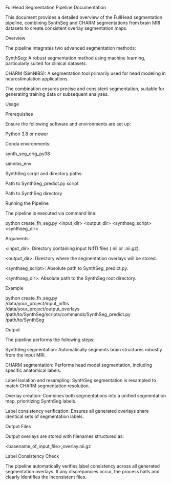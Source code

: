 FullHead Segmentation Pipeline Documentation

This document provides a detailed overview of the FullHead segmentation pipeline, combining SynthSeg and CHARM segmentations from brain MRI datasets to create consistent overlay segmentation maps.

Overview

The pipeline integrates two advanced segmentation methods:

SynthSeg: A robust segmentation method using machine learning, particularly suited for clinical datasets.

CHARM (SimNIBS): A segmentation tool primarily used for head modeling in neurostimulation applications.

The combination ensures precise and consistent segmentation, suitable for generating training data or subsequent analyses.

Usage

Prerequisites

Ensure the following software and environments are set up:

Python 3.8 or newer

Conda environments:

synth_seg_orig_py38

simnibs_env

SynthSeg script and directory paths:

Path to SynthSeg_predict.py script

Path to SynthSeg directory

Running the Pipeline

The pipeline is executed via command line:

python create_fh_seg.py <input_dir> <output_dir> <synthseg_script> <synthseg_dir>

Arguments:

<input_dir>: Directory containing input NIfTI files (.nii or .nii.gz).

<output_dir>: Directory where the segmentation overlays will be stored.

<synthseg_script>: Absolute path to SynthSeg_predict.py.

<synthseg_dir>: Absolute path to the SynthSeg root directory.

Example

python create_fh_seg.py \
    /data/your_project/input_niftis \
    /data/your_project/output_overlays \
    /path/to/SynthSeg/scripts/commands/SynthSeg_predict.py \
    /path/to/SynthSeg

Output

The pipeline performs the following steps:

SynthSeg segmentation: Automatically segments brain structures robustly from the input MRI.

CHARM segmentation: Performs head model segmentation, including specific anatomical labels.

Label isolation and resampling: SynthSeg segmentation is resampled to match CHARM segmentation resolution.

Overlay creation: Combines both segmentations into a unified segmentation map, prioritizing SynthSeg labels.

Label consistency verification: Ensures all generated overlays share identical sets of segmentation labels.

Output Files

Output overlays are stored with filenames structured as:

<basename_of_input_file>_overlay.nii.gz

Label Consistency Check

The pipeline automatically verifies label consistency across all generated segmentation overlays. If any discrepancies occur, the process halts and clearly identifies the inconsistent files.
